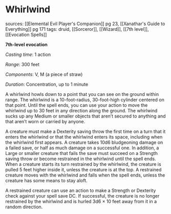 # Whirlwind
sources: [[Elemental Evil Player's Companion]] pg 23, [[Xanathar's Guide to Everything]] pg 171
tags: druid, [[Sorceror]], [[Wizard]], [[7th level]], [[Evocation Spells]]

**7th-level evocation**

*Casting time*: 1 action

*Range*: 300 feet

*Components*: V, M (a piece of straw)

*Duration*: Concentration, up to 1 minute

A whirlwind howls down to a point that you can see on the ground within range. The whirlwind is a 10-foot-radius, 30-foot-high cylinder centered on that point. Until the spell ends, you can use your action to move the whirlwind up to 30 feet in any direction along the ground. The whirlwind sucks up any Medium or smaller objects that aren’t secured to anything and that aren’t worn or carried by anyone.

A creature must make a Dexterity saving throw the first time on a turn that it enters the whirlwind or that the whirlwind enters its space, including when the whirlwind first appears. A creature takes 10d6 bludgeoning damage on a failed save, or half as much damage on a successful one. In addition, a Large or smaller creature that fails the save must succeed on a Strength saving throw or become restrained in the whirlwind until the spell ends. When a creature starts its turn restrained by the whirlwind, the creature is pulled 5 feet higher inside it, unless the creature is at the top. A restrained creature moves with the whirlwind and falls when the spell ends, unless the creature has some means to stay aloft.

A restrained creature can use an action to make a Strength or Dexterity check against your spell save DC. If successful, the creature is no longer restrained by the whirlwind and is hurled 3d6 × 10 feet away from it in a random direction.
